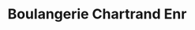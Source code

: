 ---
title: "Boulangerie Chartrand Enr"
url: /saint-antoine-abbe/boulangerie-chartrand-enr/
shop: Bäckerei
---